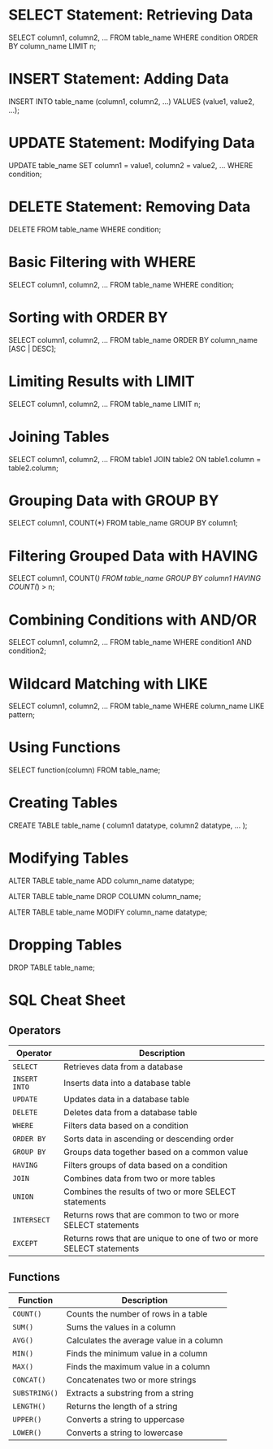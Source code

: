 # SELECT Statement: Retrieving Data

SELECT column1, column2, ...
FROM table_name
WHERE condition
ORDER BY column_name
LIMIT n;

# INSERT Statement: Adding Data

INSERT INTO table_name (column1, column2, ...)
VALUES (value1, value2, ...);

# UPDATE Statement: Modifying Data

UPDATE table_name
SET column1 = value1, column2 = value2, ...
WHERE condition;

# DELETE Statement: Removing Data

DELETE FROM table_name
WHERE condition;

# Basic Filtering with WHERE

SELECT column1, column2, ...
FROM table_name
WHERE condition;

# Sorting with ORDER BY

SELECT column1, column2, ...
FROM table_name
ORDER BY column_name [ASC | DESC];

# Limiting Results with LIMIT

SELECT column1, column2, ...
FROM table_name
LIMIT n;

# Joining Tables

SELECT column1, column2, ...
FROM table1
JOIN table2 ON table1.column = table2.column;

# Grouping Data with GROUP BY

SELECT column1, COUNT(*)
FROM table_name
GROUP BY column1;

# Filtering Grouped Data with HAVING

SELECT column1, COUNT(*)
FROM table_name
GROUP BY column1
HAVING COUNT(*) > n;

# Combining Conditions with AND/OR

SELECT column1, column2, ...
FROM table_name
WHERE condition1 AND condition2;

# Wildcard Matching with LIKE

SELECT column1, column2, ...
FROM table_name
WHERE column_name LIKE pattern;

# Using Functions

SELECT function(column)
FROM table_name;

# Creating Tables

CREATE TABLE table_name (
    column1 datatype,
    column2 datatype,
    ...
);

# Modifying Tables

ALTER TABLE table_name
ADD column_name datatype;

ALTER TABLE table_name
DROP COLUMN column_name;

ALTER TABLE table_name
MODIFY column_name datatype;

# Dropping Tables

DROP TABLE table_name;


# SQL Cheat Sheet

## Operators

| Operator | Description |
|---|---|
| `SELECT` | Retrieves data from a database |
| `INSERT INTO` | Inserts data into a database table |
| `UPDATE` | Updates data in a database table |
| `DELETE` | Deletes data from a database table |
| `WHERE` | Filters data based on a condition |
| `ORDER BY` | Sorts data in ascending or descending order |
| `GROUP BY` | Groups data together based on a common value |
| `HAVING` | Filters groups of data based on a condition |
| `JOIN` | Combines data from two or more tables |
| `UNION` | Combines the results of two or more SELECT statements |
| `INTERSECT` | Returns rows that are common to two or more SELECT statements |
| `EXCEPT` | Returns rows that are unique to one of two or more SELECT statements |

## Functions

| Function | Description |
|---|---|
| `COUNT()` | Counts the number of rows in a table |
| `SUM()` | Sums the values in a column |
| `AVG()` | Calculates the average value in a column |
| `MIN()` | Finds the minimum value in a column |
| `MAX()` | Finds the maximum value in a column |
| `CONCAT()` | Concatenates two or more strings |
| `SUBSTRING()` | Extracts a substring from a string |
| `LENGTH()` | Returns the length of a string |
| `UPPER()` | Converts a string to uppercase |
| `LOWER()` | Converts a string to lowercase |